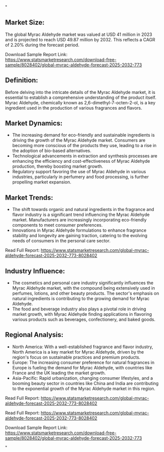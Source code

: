 "<!DOCTYPE html>
<html>
<head>
<title>Myrac Aldehyde Market, Global Outlook and Forecast 2025-2032</title>
</head>
<body>

<h2>Market Size:</h2>
<p>The global Myrac Aldehyde market was valued at USD 41 million in 2023 and is projected to reach USD 49.87 million by 2032. This reflects a CAGR of 2.20% during the forecast period.</p>
<p>Download Sample Report Link: <a href='https://www.statsmarketresearch.com/download-free-sample/8028402/global-myrac-aldehyde-forecast-2025-2032-773'>https://www.statsmarketresearch.com/download-free-sample/8028402/global-myrac-aldehyde-forecast-2025-2032-773</a></p>

<h2>Definition:</h2>
<p>Before delving into the intricate details of the Myrac Aldehyde market, it is essential to establish a comprehensive understanding of the product itself. Myrac Aldehyde, chemically known as 2,6-dimethyl-7-octen-2-ol, is a key ingredient used in the production of various fragrances and flavors.</p>

<h2>Market Dynamics:</h2>
<ul>
<li>The increasing demand for eco-friendly and sustainable ingredients is driving the growth of the Myrac Aldehyde market. Consumers are becoming more conscious of the products they use, leading to a rise in the adoption of bio-based alternatives.</li>
<li>Technological advancements in extraction and synthesis processes are enhancing the efficiency and cost-effectiveness of Myrac Aldehyde production, thereby boosting market growth.</li>
<li>Regulatory support favoring the use of Myrac Aldehyde in various industries, particularly in perfumery and food processing, is further propelling market expansion.</li>
</ul>

<h2>Market Trends:</h2>
<ul>
<li>The shift towards organic and natural ingredients in the fragrance and flavor industry is a significant trend influencing the Myrac Aldehyde market. Manufacturers are increasingly incorporating eco-friendly components to meet consumer preferences.</li>
<li>Innovations in Myrac Aldehyde formulations to enhance fragrance stability and longevity are gaining traction, catering to the evolving needs of consumers in the personal care sector.</li>
</ul>
<p>Read Full Report: <a href='https://www.statsmarketresearch.com/global-myrac-aldehyde-forecast-2025-2032-773-8028402'>https://www.statsmarketresearch.com/global-myrac-aldehyde-forecast-2025-2032-773-8028402</a></p>

<h2>Industry Influence:</h2>
<ul>
<li>The cosmetics and personal care industry significantly influences the Myrac Aldehyde market, with the compound being extensively used in perfumes, lotions, and other beauty products. The sector's emphasis on natural ingredients is contributing to the growing demand for Myrac Aldehyde.</li>
<li>The food and beverage industry also plays a pivotal role in driving market growth, with Myrac Aldehyde finding applications in flavoring various products such as beverages, confectionery, and baked goods.</li>
</ul>

<h2>Regional Analysis:</h2>
<ul>
<li>North America: With a well-established fragrance and flavor industry, North America is a key market for Myrac Aldehyde, driven by the region's focus on sustainable practices and premium products.</li>
<li>Europe: The increasing consumer preference for natural fragrances in Europe is fueling the demand for Myrac Aldehyde, with countries like France and the UK leading the market growth.</li>
<li>Asia-Pacific: Rapid urbanization, changing consumer lifestyles, and a booming beauty sector in countries like China and India are contributing to the exponential growth of the Myrac Aldehyde market in this region.</li>
</ul>
<p>Read Full Report: <a href='https://www.statsmarketresearch.com/global-myrac-aldehyde-forecast-2025-2032-773-8028402'>https://www.statsmarketresearch.com/global-myrac-aldehyde-forecast-2025-2032-773-8028402</a></p>

<p>Read Full Report: <a href='https://www.statsmarketresearch.com/global-myrac-aldehyde-forecast-2025-2032-773-8028402'>https://www.statsmarketresearch.com/global-myrac-aldehyde-forecast-2025-2032-773-8028402</a></p>
<p>Download Sample Report Link: <a href='https://www.statsmarketresearch.com/download-free-sample/8028402/global-myrac-aldehyde-forecast-2025-2032-773'>https://www.statsmarketresearch.com/download-free-sample/8028402/global-myrac-aldehyde-forecast-2025-2032-773</a></p>

</body>
</html>"
